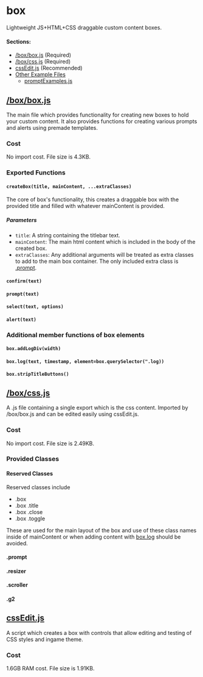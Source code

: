 # box

Lightweight JS+HTML+CSS draggable custom content boxes.

#### Sections:
- [/box/box.js](#boxboxjs) (Required)
- [/box/css.js](#boxcssjs) (Required)
- [cssEdit.js](#csseditjs) (Recommended)
- [Other Example Files](#otherexamplefiles)
  - [promptExamples.js](#promptexamplesjs) 
## [/box/box.js](box.js)
The main file which provides functionality for creating new boxes to hold your custom content. It also provides functions for creating various prompts and alerts using premade templates.
### Cost
No import cost. File size is 4.3KB.
### Exported Functions
#### `createBox(title, mainContent, ...extraClasses)`
The core of box's functionality, this creates a draggable box with the provided title and filled with whatever mainContent is provided.
##### Parameters
- `title`: A string containing the titlebar text.
- `mainContent`: The main html content which is included in the body of the created box.
- `extraClasses`: Any additional arguments will be treated as extra classes to add to the main box container. The only included extra class is [.prompt](#prompt).
#### `confirm(text)`
#### `prompt(text)`
#### `select(text, options)`
#### `alert(text)`
### Additional member functions of box elements
#### `box.addLogDiv(width)`
#### `box.log(text, timestamp, element=box.querySelector(".log))`
#### `box.stripTitleButtons()`
## [/box/css.js](css.js)
A .js file containing a single export which is the css content. Imported by /box/box.js and can be edited easily using cssEdit.js.
### Cost
No import cost. File size is 2.49KB.
### Provided Classes
#### Reserved Classes
Reserved classes include
- .box
- .box .title
- .box .close
- .box .toggle

These are used for the main layout of the box and use of these class names inside of mainContent or when adding content with [box.log](#boxlogtext-timestamp-elementboxqueryselectorlog) should be avoided.
#### .prompt
#### .resizer
#### .scroller
#### .g2

## [cssEdit.js](cssEdit.js)
A script which creates a box with controls that allow editing and testing of CSS styles and ingame theme.
### Cost
1.6GB RAM cost. File size is 1.91KB.
